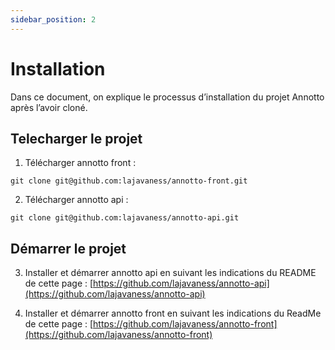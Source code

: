 ```yaml
---
sidebar_position: 2
---
```


# Installation

Dans ce document, on explique le processus d’installation du projet Annotto après l’avoir cloné.

## Telecharger le projet

1. Télécharger annotto front :

```shell
git clone git@github.com:lajavaness/annotto-front.git
```

2. Télécharger annotto api :

```shell
git clone git@github.com:lajavaness/annotto-api.git
```

## Démarrer le projet

3. Installer et démarrer annotto api en suivant les indications du README de cette page : [https://github.com/lajavaness/annotto-api](https://github.com/lajavaness/annotto-api)

4. Installer et démarrer annotto front en suivant les indications du ReadMe de cette page : [https://github.com/lajavaness/annotto-front](https://github.com/lajavaness/annotto-front)
